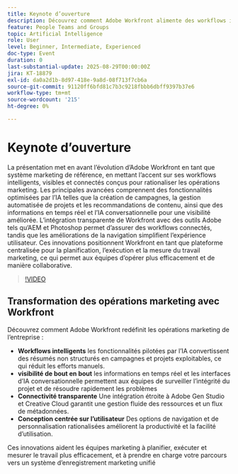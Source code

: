 ```yaml
---
title: Keynote d’ouverture
description: Découvrez comment Adobe Workfront alimente des workflows intelligents, visibles et connectés avec la création de campagnes pilotées par l’IA, des informations et des intégrations Adobe transparentes.
feature: People Teams and Groups
topic: Artificial Intelligence
role: User
level: Beginner, Intermediate, Experienced
doc-type: Event
duration: 0
last-substantial-update: 2025-08-29T00:00:00Z
jira: KT-18879
exl-id: da0a2d1b-8d97-418e-9a8d-08f713f7cb6a
source-git-commit: 91120ff6bfd81c7b3c9218fbbb6dbff9397b37e6
workflow-type: tm+mt
source-wordcount: '215'
ht-degree: 0%

---
```


# Keynote d’ouverture

La présentation met en avant l’évolution d’Adobe Workfront en tant que système marketing de référence, en mettant l’accent sur ses workflows intelligents, visibles et connectés conçus pour rationaliser les opérations marketing. Les principales avancées comprennent des fonctionnalités optimisées par l’IA telles que la création de campagnes, la gestion automatisée de projets et les recommandations de contenu, ainsi que des informations en temps réel et l’IA conversationnelle pour une visibilité améliorée. L’intégration transparente de Workfront avec des outils Adobe tels qu’AEM et Photoshop permet d’assurer des workflows connectés, tandis que les améliorations de la navigation simplifient l’expérience utilisateur. Ces innovations positionnent Workfront en tant que plateforme centralisée pour la planification, l’exécution et la mesure du travail marketing, ce qui permet aux équipes d’opérer plus efficacement et de manière collaborative.

>[!VIDEO](https://video.tv.adobe.com/v/3471499/?learn=on&enablevpops)

## Transformation des opérations marketing avec Workfront

Découvrez comment Adobe Workfront redéfinit les opérations marketing de l’entreprise :

* **Workflows intelligents** les fonctionnalités pilotées par l’IA convertissent des résumés non structurés en campagnes et projets exploitables, ce qui réduit les efforts manuels.
* **visibilité de bout en bout** les informations en temps réel et les interfaces d’IA conversationnelle permettent aux équipes de surveiller l’intégrité du projet et de résoudre rapidement les problèmes
* **Connectivité transparente** Une intégration étroite à Adobe Gen Studio et Creative Cloud garantit une gestion fluide des ressources et un flux de métadonnées.
* **Conception centrée sur l’utilisateur** Des options de navigation et de personnalisation rationalisées améliorent la productivité et la facilité d’utilisation.

Ces innovations aident les équipes marketing à planifier, exécuter et mesurer le travail plus efficacement, et à prendre en charge votre parcours vers un système d’enregistrement marketing unifié
